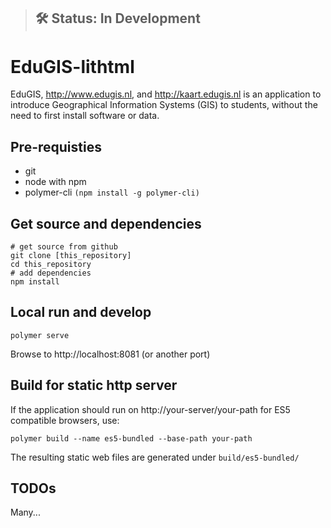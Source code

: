 
> ## 🛠 Status: In Development

# EduGIS-lithtml

EduGIS, http://www.edugis.nl, and http://kaart.edugis.nl is an application to introduce Geographical Information Systems (GIS) to students, without the need to first install software or data.


## Pre-requisties
* git
* node with npm  
* polymer-cli `(npm install -g polymer-cli)`

## Get source and dependencies
```
# get source from github
git clone [this_repository]
cd this_repository
# add dependencies
npm install
```

## Local run and develop
```
polymer serve
```
Browse to http://localhost:8081 (or another port)

## Build for static http server
If the application should run on http://your-server/your-path for ES5 compatible browsers, use:

```
polymer build --name es5-bundled --base-path your-path
```
The resulting static web files are generated under `build/es5-bundled/`


## TODOs

Many...